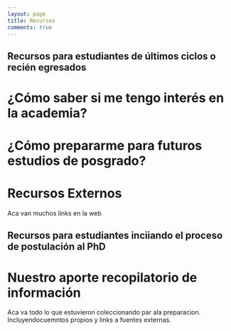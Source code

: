 ```yaml
---
layout: page
title: Recursos
comments: true
---
```



## Recursos para estudiantes de últimos ciclos o recién egresados

# ¿Cómo saber si me tengo interés en la academia?

# ¿Cómo prepararme para futuros estudios de posgrado?

# Recursos Externos 

Aca van muchos links en la web 

## Recursos para estudiantes inciiando el proceso de postulación al PhD

# Nuestro aporte recopilatorio de información

Aca va  todo lo que estuvieron coleccionando par ala preparacion. 
Incluyendocuemntos propios y links a fuentes externas.

